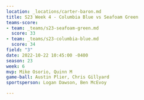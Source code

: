 ```yaml
---
location: _locations/carter-baron.md
title: S23 Week 4 - Columbia Blue vs Seafoam Green
teams-score:
- team: _teams/s23-seafoam-green.md
  score: 33
- team: _teams/s23-columbia-blue.md
  score: 34
field: "3"
date: 2022-10-22 10:45:00 -0400
season: 23
week: 6
mvp: Mike Osorio, Quinn M
game-ball: Austin Plier, Chris Gillyard
sportsperson: Logan Dawson, Ben McEvoy

---
```

